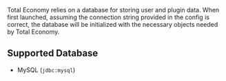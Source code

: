 Total Economy relies on a database for storing user and plugin data. When first launched, assuming the connection string provided in the config is correct, the database will be initialized with the necessary objects needed by Total Economy.

## Supported Database

- MySQL (`jdbc:mysql`)